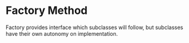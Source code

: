 # Factory Method

Factory provides interface which subclasses will follow, but subclasses have their own autonomy on implementation.

